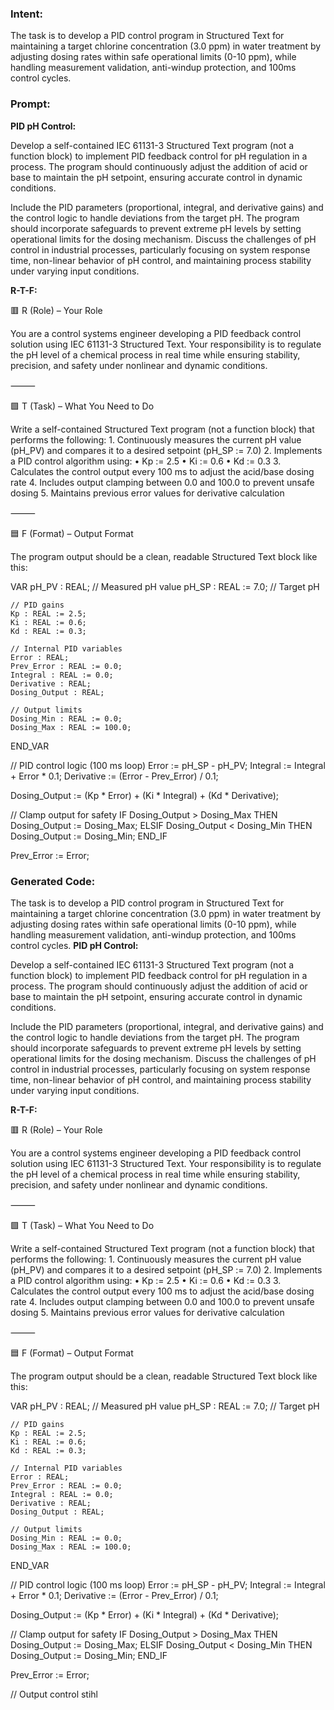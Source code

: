 ### Intent:
The task is to develop a PID control program in Structured Text for maintaining a target chlorine concentration (3.0 ppm) in water treatment by adjusting dosing rates within safe operational limits (0-10 ppm), while handling measurement validation, anti-windup protection, and 100ms control cycles.

### Prompt:
**PID pH Control:**

Develop a self-contained IEC 61131-3 Structured Text program (not a function block) to implement PID feedback control for pH regulation in a process. The program should continuously adjust the addition of acid or base to maintain the pH setpoint, ensuring accurate control in dynamic conditions.

Include the PID parameters (proportional, integral, and derivative gains) and the control logic to handle deviations from the target pH. The program should incorporate safeguards to prevent extreme pH levels by setting operational limits for the dosing mechanism. Discuss the challenges of pH control in industrial processes, particularly focusing on system response time, non-linear behavior of pH control, and maintaining process stability under varying input conditions.

**R-T-F:**

🟥 R (Role) – Your Role

You are a control systems engineer developing a PID feedback control solution using IEC 61131-3 Structured Text. Your responsibility is to regulate the pH level of a chemical process in real time while ensuring stability, precision, and safety under nonlinear and dynamic conditions.

⸻

🟩 T (Task) – What You Need to Do

Write a self-contained Structured Text program (not a function block) that performs the following:
	1.	Continuously measures the current pH value (pH_PV) and compares it to a desired setpoint (pH_SP := 7.0)
	2.	Implements a PID control algorithm using:
	•	Kp := 2.5
	•	Ki := 0.6
	•	Kd := 0.3
	3.	Calculates the control output every 100 ms to adjust the acid/base dosing rate
	4.	Includes output clamping between 0.0 and 100.0 to prevent unsafe dosing
	5.	Maintains previous error values for derivative calculation

⸻

🟦 F (Format) – Output Format

The program output should be a clean, readable Structured Text block like this:

VAR
    pH_PV : REAL;                      // Measured pH value
    pH_SP : REAL := 7.0;               // Target pH

    // PID gains
    Kp : REAL := 2.5;
    Ki : REAL := 0.6;
    Kd : REAL := 0.3;

    // Internal PID variables
    Error : REAL;
    Prev_Error : REAL := 0.0;
    Integral : REAL := 0.0;
    Derivative : REAL;
    Dosing_Output : REAL;

    // Output limits
    Dosing_Min : REAL := 0.0;
    Dosing_Max : REAL := 100.0;
END_VAR

// PID control logic (100 ms loop)
Error := pH_SP - pH_PV;
Integral := Integral + Error * 0.1;
Derivative := (Error - Prev_Error) / 0.1;

Dosing_Output := (Kp * Error) + (Ki * Integral) + (Kd * Derivative);

// Clamp output for safety
IF Dosing_Output > Dosing_Max THEN
    Dosing_Output := Dosing_Max;
ELSIF Dosing_Output < Dosing_Min THEN
    Dosing_Output := Dosing_Min;
END_IF

Prev_Error := Error;

### Generated Code:
The task is to develop a PID control program in Structured Text for maintaining a target chlorine concentration (3.0 ppm) in water treatment by adjusting dosing rates within safe operational limits (0-10 ppm), while handling measurement validation, anti-windup protection, and 100ms control cycles.
**PID pH Control:**

Develop a self-contained IEC 61131-3 Structured Text program (not a function block) to implement PID feedback control for pH regulation in a process. The program should continuously adjust the addition of acid or base to maintain the pH setpoint, ensuring accurate control in dynamic conditions.

Include the PID parameters (proportional, integral, and derivative gains) and the control logic to handle deviations from the target pH. The program should incorporate safeguards to prevent extreme pH levels by setting operational limits for the dosing mechanism. Discuss the challenges of pH control in industrial processes, particularly focusing on system response time, non-linear behavior of pH control, and maintaining process stability under varying input conditions.

**R-T-F:**

🟥 R (Role) – Your Role

You are a control systems engineer developing a PID feedback control solution using IEC 61131-3 Structured Text. Your responsibility is to regulate the pH level of a chemical process in real time while ensuring stability, precision, and safety under nonlinear and dynamic conditions.

⸻

🟩 T (Task) – What You Need to Do

Write a self-contained Structured Text program (not a function block) that performs the following:
	1.	Continuously measures the current pH value (pH_PV) and compares it to a desired setpoint (pH_SP := 7.0)
	2.	Implements a PID control algorithm using:
	•	Kp := 2.5
	•	Ki := 0.6
	•	Kd := 0.3
	3.	Calculates the control output every 100 ms to adjust the acid/base dosing rate
	4.	Includes output clamping between 0.0 and 100.0 to prevent unsafe dosing
	5.	Maintains previous error values for derivative calculation

⸻

🟦 F (Format) – Output Format

The program output should be a clean, readable Structured Text block like this:

VAR
    pH_PV : REAL;                      // Measured pH value
    pH_SP : REAL := 7.0;               // Target pH

    // PID gains
    Kp : REAL := 2.5;
    Ki : REAL := 0.6;
    Kd : REAL := 0.3;

    // Internal PID variables
    Error : REAL;
    Prev_Error : REAL := 0.0;
    Integral : REAL := 0.0;
    Derivative : REAL;
    Dosing_Output : REAL;

    // Output limits
    Dosing_Min : REAL := 0.0;
    Dosing_Max : REAL := 100.0;
END_VAR

// PID control logic (100 ms loop)
Error := pH_SP - pH_PV;
Integral := Integral + Error * 0.1;
Derivative := (Error - Prev_Error) / 0.1;

Dosing_Output := (Kp * Error) + (Ki * Integral) + (Kd * Derivative);

// Clamp output for safety
IF Dosing_Output > Dosing_Max THEN
    Dosing_Output := Dosing_Max;
ELSIF Dosing_Output < Dosing_Min THEN
    Dosing_Output := Dosing_Min;
END_IF

Prev_Error := Error;

// Output control
 stihl
